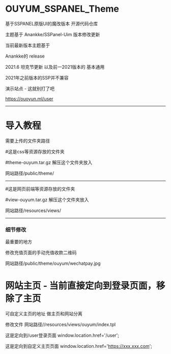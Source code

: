 # OUYUM_SSPANEL_Theme
基于SSPANEL原版UI的魔改版本 开源代码仓库

主题基于
Anankke/SSPanel-Uim 版本修改更新

当前最新版本主题基于

Anankke的 release

2021.6 坦克节更新 以及前一2021版本的 基本通用

2021年之前版本的SSP并不兼容

演示站点 - 这就别打了吧

https://ouoyun.ml/user

__________________________________________


# 导入教程

需要上传的文件夹路径

#这是css等资源存放的文件夹

#theme-ouyum.tar.gz 解压这个文件夹放入


网站路径/public/theme/

__________________________________________

#这是网页前端等资源存放的文件夹

#view-ouyum.tar.gz 解压这个文件夹放入


网站路径/resources/views/

__________________________________________


### 细节修改

最重要的地方

修改充值页面的手动充值收款二维码

网站路径/public/theme/ouyum/wechatpay.jpg


# 网站主页 - 当前直接定向到登录页面，移除了主页
可自定义主页的地址 做主页和网站分离

修改文件
网站路径//resources/views/ouyum/index.tpl

这是定向到/user登录页面
window.location.href='/user';

这是定向到自定义主页页面
window.location.href='https://xxx.xxx.com';










